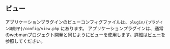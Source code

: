 ## ビュー

アプリケーションプラグインのビューコンフィグファイルは、`plugin/{プラグイン識別子}/config/view.php` にあります。
アプリケーションプラグインは、通常のwebmanプロジェクト開発と同じようにビューを使用します。詳細は[ビュー](../view.md)を参照してください。

